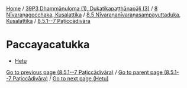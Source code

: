 
[Home](/) / [39P3 Dhammānuloma (1), Dukatikapaṭṭhānapāḷi (3)](../../...md) / [8 Nīvaraṇagocchaka, Kusalattika](../...md) / [8.5 Nīvaraṇanīvaraṇasampayuttaduka, Kusalattika](...md) / [8.5.1--7 Paṭiccādivāra](../39P3/8/8.5/8.5.1--7.md)

# Paccayacatukka

* [Hetu](Paccayacatukka/Hetu.md)

[Go to previous page (8.5.1--7 Paṭiccādivāra)](../39P3/8/8.5/8.5.1--7.md) / [Go to parent page (8.5.1--7 Paṭiccādivāra)](../39P3/8/8.5/8.5.1--7.md) / [Go to next page (Hetu)](Paccayacatukka/Hetu.md)


